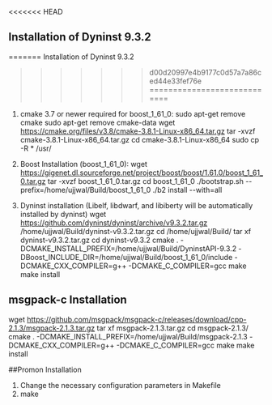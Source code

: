 
<<<<<<< HEAD
## Installation of Dyninst 9.3.2
=======
Installation of Dyninst 9.3.2
>>>>>>> d00d20997e4b9177c0d57a7a86ced44e33fef76e
============================
1. cmake 3.7 or newer required for boost_1_61_0:
sudo apt-get remove cmake
sudo apt-get remove cmake-data
wget https://cmake.org/files/v3.8/cmake-3.8.1-Linux-x86_64.tar.gz
tar -xvzf cmake-3.8.1-Linux-x86_64.tar.gz
cd cmake-3.8.1-Linux-x86_64
sudo cp -R * /usr/

2. Boost Installation (boost_1_61_0):
wget https://gigenet.dl.sourceforge.net/project/boost/boost/1.61.0/boost_1_61_0.tar.gz
	tar -xvzf boost_1_61_0.tar.gz
	cd boost_1_61_0
	./bootstrap.sh --prefix=/home/ujjwal/Build/boost_1_61_0
	./b2 install --with=all

3. Dyninst installation (Libelf, libdwarf, and libiberty will be automatically installed by dyninst)
wget https://github.com/dyninst/dyninst/archive/v9.3.2.tar.gz  /home/ujjwal/Build/dyninst-v9.3.2.tar.gz
cd /home/ujjwal/Build/
tar xf dyninst-v9.3.2.tar.gz
cd dyninst-v9.3.2
cmake . -DCMAKE_INSTALL_PREFIX=/home/ujjwal/Build/DyninstAPI-9.3.2 -DBoost_INCLUDE_DIR=/home/ujjwal/Build/boost_1_61_0/include -DCMAKE_CXX_COMPILER=g++ -DCMAKE_C_COMPILER=gcc
make
make install

## msgpack-c Installation
wget https://github.com/msgpack/msgpack-c/releases/download/cpp-2.1.3/msgpack-2.1.3.tar.gz
tar xf msgpack-2.1.3.tar.gz
cd msgpack-2.1.3/
cmake . -DCMAKE_INSTALL_PREFIX=/home/ujjwal/Build/msgpack-2.1.3 -DCMAKE_CXX_COMPILER=g++ -DCMAKE_C_COMPILER=gcc
make
make install

##Promon Installation
1. Change the necessary configuration parameters in Makefile
2. make

